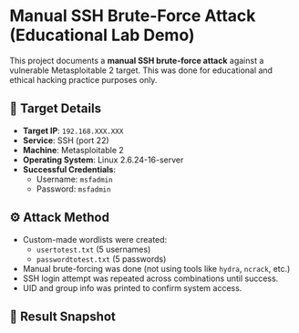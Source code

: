 # Manual SSH Brute-Force Attack (Educational Lab Demo)

This project documents a **manual SSH brute-force attack** against a vulnerable Metasploitable 2 target. This was done for educational and ethical hacking practice purposes only.

## 🎯 Target Details
- **Target IP**: `192.168.XXX.XXX`
- **Service**: SSH (port 22)
- **Machine**: Metasploitable 2
- **Operating System**: Linux 2.6.24-16-server
- **Successful Credentials**:
  - Username: `msfadmin`
  - Password: `msfadmin`

## ⚙️ Attack Method
- Custom-made wordlists were created:
  - `usertotest.txt` (5 usernames)
  - `passwordtotest.txt` (5 passwords)
- Manual brute-forcing was done (not using tools like `hydra`, `ncrack`, etc.)
- SSH login attempt was repeated across combinations until success.
- UID and group info was printed to confirm system access.

## 🧪 Result Snapshot


